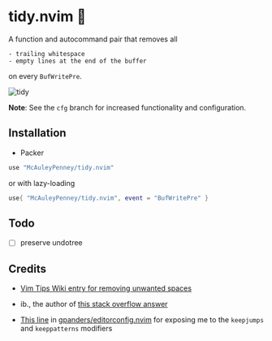 
# tidy.nvim 🧹

A function and autocommand pair that removes all

    - trailing whitespace
    - empty lines at the end of the buffer

on every `BufWritePre`.

![tidy](https://user-images.githubusercontent.com/59481467/148654417-73a2eaeb-272e-4cb8-910b-870f2f46fa0a.gif)


**Note**: See the `cfg` branch for increased functionality and configuration.


## Installation
- Packer

```lua
use "McAuleyPenney/tidy.nvim"
```

or with lazy-loading

```lua
use{ "McAuleyPenney/tidy.nvim", event = "BufWritePre" }
```

## Todo
- [ ] preserve undotree


## Credits
- [Vim Tips Wiki entry for removing unwanted spaces](https://vim.fandom.com/wiki/Remove_unwanted_spaces#Automatically_removing_all_trailing_whitespace)

- ib., the author of [this stack overflow answer](https://stackoverflow.com/a/7501902)

- [This line](https://github.com/gpanders/editorconfig.nvim/blob/ae3586771996b2fb1662eb0c17f5d1f4f5759bb7/lua/editorconfig.lua#L180)
in [gpanders/editorconfig.nvim](https://github.com/gpanders/editorconfig.nvim) for exposing me to the `keepjumps`
and `keeppatterns` modifiers
